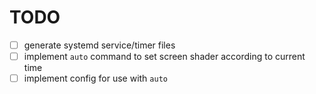# TODO

- [ ] generate systemd service/timer files
- [ ] implement `auto` command to set screen shader according to current time
- [ ] implement config for use with `auto`
